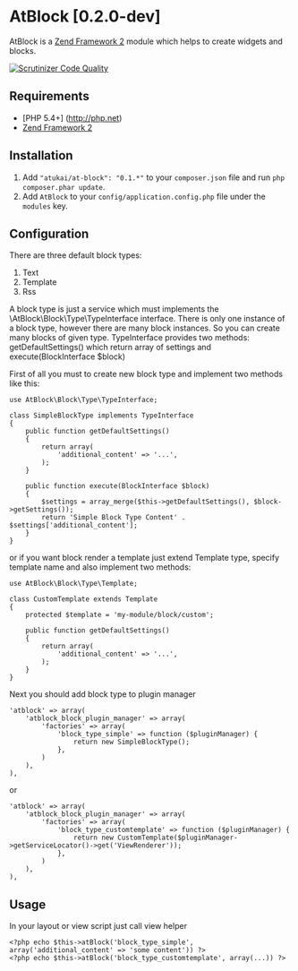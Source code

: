 # AtBlock [0.2.0-dev]

AtBlock is a [Zend Framework 2](http://framework.zend.com) module which helps to create widgets and blocks.

[![Scrutinizer Code Quality](https://scrutinizer-ci.com/g/atukai/AtBlock/badges/quality-score.png?b=master)](https://scrutinizer-ci.com/g/atukai/AtBlock/?branch=master)

## Requirements

* [PHP 5.4+] (http://php.net)
* [Zend Framework 2](https://github.com/zendframework/zf2)

## Installation

 1. Add `"atukai/at-block": "0.1.*"` to your `composer.json` file and run `php composer.phar update`.
 2. Add `AtBlock` to your `config/application.config.php` file under the `modules` key.

## Configuration

There are three default block types:

1. Text
2. Template
3. Rss

A block type is just a service which must implements the \AtBlock\Block\Type\TypeInterface interface.
There is only one instance of a block type, however there are many block instances. So you can create many blocks of
given type. TypeInterface provides two methods: getDefaultSettings() which return array of settings and
execute(BlockInterface $block)

First of all you must to create new block type and implement two methods like this:

```
use AtBlock\Block\Type\TypeInterface;

class SimpleBlockType implements TypeInterface
{
    public function getDefaultSettings()
    {
        return array(
            'additional_content' => '...',
        );
    }

    public function execute(BlockInterface $block)
    {
        $settings = array_merge($this->getDefaultSettings(), $block->getSettings());
        return 'Simple Block Type Content' . $settings['additional_content'];
    }
}
```

or if you want block render a template just extend Template type, specify template name and
also implement two methods:

```
use AtBlock\Block\Type\Template;

class CustomTemplate extends Template
{
    protected $template = 'my-module/block/custom';

    public function getDefaultSettings()
    {
        return array(
            'additional_content' => '...',
        );
    }
}
```

Next you should add block type to plugin manager

```
'atblock' => array(
    'atblock_block_plugin_manager' => array(
        'factories' => array(
            'block_type_simple' => function ($pluginManager) {
                return new SimpleBlockType();
            },
        )
    ),
),
```

or

```
'atblock' => array(
    'atblock_block_plugin_manager' => array(
        'factories' => array(
            'block_type_customtemplate' => function ($pluginManager) {
                return new CustomTemplate($pluginManager->getServiceLocator()->get('ViewRenderer'));
            },
        )
    ),
),
```

## Usage

In your layout or view script just call view helper

```
<?php echo $this->atBlock('block_type_simple', array('additional_content' => 'some content')) ?>
<?php echo $this->atBlock('block_type_customtemplate', array(...)) ?>
```
